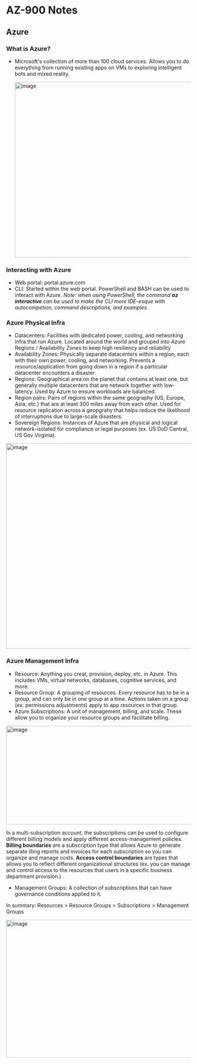 # **AZ-900 Notes**

## **Azure**

### **What is Azure?**
- Microsoft's collection of more than 100 cloud services. Allows you to do everything from running existing apps on VMs to exploring intelligent bots and mixed reality.
  
  <img width="604" height="479" alt="image" src="https://github.com/user-attachments/assets/69e1ea0e-6451-433c-89a3-f8afbff4b87f" />

### **Interacting with Azure**
- Web portal: portal.azure.com
- CLI: Started within the web portal. PowerShell and BASH can be used to interact with Azure. *Note: when using PowerShell, the command __az interactive__ can be used to make the CLI more IDE-esque with autocompetion, command descriptions, and examples.*

### **Azure Physical Infra**
- Datacenters: Facilities with dedicated power, cooling, and networking infra that run Azure. Located around the world and grouped into Azure Regions / Availability Zones to keep high resiliency and reliability
- Availability Zones: Physically separate datacenters within a region, each with their own power, cooling, and networking. Prevents a resource/application from going down in a region if a particular datacenter encounters a disaster.
- Regions: Geographical area on the planet that contains at least one, but generally multiple datacenters that are network together with low-latency. Used by Azure to ensure workloads are balanced.
- Region pairs: Pairs of regions within the same geography (US, Europe, Asia, etc.) that are at least 300 miles away from each other. Used for resource replication across a geopgrahy that helps reduce the likelihood of interruptions due to large-scale disasters.
- Sovereign Regions: Instances of Azure that are physical and logical network-isolated for compliance or legal purposes (ex. US DoD Central, US Gov Virginia).

<img width="1012" height="560" alt="image" src="https://github.com/user-attachments/assets/64fb25b6-b8ec-4b6c-8fd4-c153a157314c" />

### **Azure Management Infra**
- Resource: Anything you creat, provision, deploy, etc. in Azure. This includes VMs, virtual networks, databases, cognitive services, and more.
- Resource Group: A grouping of resources. Every resource has to be in a group, and can only be in one group at a time. Actions taken on a group (ex. permissions adjustments) apply to app resources in that group.
- Azure Subscriptions: A unit of management, billing, and scale. These allow you to organize your resource groups and facilitate billing.

<img width="654" height="269" alt="image" src="https://github.com/user-attachments/assets/6e768e61-1093-407e-b242-51897137e2a4" />

In a multi-subscription account, the subscriptions can be used to configure different billing models and apply different access-management policies. **Billing boundaries** are a subscription type that allows Azure to generate separate illing reports and invoices for each subscription so you can organize and manage costs. **Access control boundaries** are types that allows you to reflect different organizational structures (ex. you can manage and control access to the resources that users in a specific business department provision.)
- Management Groups: A collection of subscriptions that can have governance conditions applied to it.

In summary: Resources > Resource Groups > Subscriptions > Management Groups

<img width="608" height="376" alt="image" src="https://github.com/user-attachments/assets/bd5f4956-b548-48ec-8302-40ba18c08e0c" />
